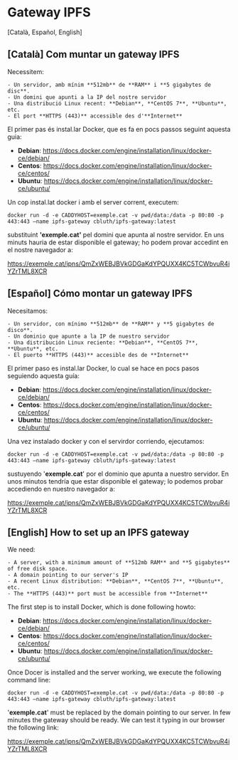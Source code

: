 # Gateway IPFS

[Català, Español, English]

## [Català] Com muntar un gateway IPFS

Necessitem:

    - Un servidor, amb mínim **512mb** de **RAM** i **5 gigabytes de disc**.
    - Un domini que apunti a la IP del nostre servidor
    - Una distribució Linux recent: **Debian**, **CentOS 7**, **Ubuntu**, etc.
    - El port **HTTPS (443)** accessible des d'**Internet**

El primer pas és instal.lar Docker, que es fa en pocs passos seguint aquesta guia:

- **Debian**: https://docs.docker.com/engine/installation/linux/docker-ce/debian/
- **Centos**: https://docs.docker.com/engine/installation/linux/docker-ce/centos/
- **Ubuntu**: https://docs.docker.com/engine/installation/linux/docker-ce/ubuntu/

Un cop instal.lat docker i amb el server corrent, executem:

```
docker run -d -e CADDYHOST=exemple.cat -v pwd/data:/data -p 80:80 -p 443:443 —name ipfs-gateway cbluth/ipfs-gateway:latest
```

substituint **'exemple.cat'** pel domini que apunta al nostre servidor.
En uns minuts hauria de estar disponible el gateway; ho podem provar accedint en el nostre navegador a:

https://exemple.cat/ipns/QmZxWEBJBVkGDGaKdYPQUXX4KC5TCWbvuR4iYZrTML8XCR


## [Español] Cómo montar un gateway IPFS

Necesitamos:

    - Un servidor, con mínimo **512mb** de **RAM** y **5 gigabytes de disco**.
    - Un dominio que apunte a la IP de nuestro servidor
    - Una distribución Linux reciente: **Debian**, **CentOS 7**, **Ubuntu**, etc.
    - El puerto **HTTPS (443)** accesible des de **Internet**

El primer paso es instal.lar Docker, lo cual se hace en pocs pasos seguiendo aquesta guía:

- **Debian**: https://docs.docker.com/engine/installation/linux/docker-ce/debian/
- **Centos**: https://docs.docker.com/engine/installation/linux/docker-ce/centos/
- **Ubuntu**: https://docs.docker.com/engine/installation/linux/docker-ce/ubuntu/

Una vez instalado docker y con el servirdor corriendo, ejecutamos:

```
docker run -d -e CADDYHOST=exemple.cat -v pwd/data:/data -p 80:80 -p 443:443 —name ipfs-gateway cbluth/ipfs-gateway:latest
```

sustuyendo '**exemple.cat**' por el dominio que apunta a nuestro servidor.
En unos minutos tendría que estar disponible el gateway; lo podemos probar accediendo en nuestro navegador a:

https://exemple.cat/ipns/QmZxWEBJBVkGDGaKdYPQUXX4KC5TCWbvuR4iYZrTML8XCR


## [English] How to set up an IPFS gateway

We need:

    - A server, with a minimum amount of **512mb RAM** and **5 gigabytes** of free disk space.
    - A domain pointing to our server's IP
    - A recent Linux distribution: **Debian**, **CentOS 7**, **Ubuntu**, etc.
    - The **HTTPS (443)** port must be accessible from **Internet**

The first step is to install Docker, which is done following howto:

- **Debian**: https://docs.docker.com/engine/installation/linux/docker-ce/debian/
- **Centos**: https://docs.docker.com/engine/installation/linux/docker-ce/centos/
- **Ubuntu**: https://docs.docker.com/engine/installation/linux/docker-ce/ubuntu/

Once Docer is installed and the server working, we execute the following command line:

```
docker run -d -e CADDYHOST=exemple.cat -v pwd/data:/data -p 80:80 -p 443:443 —name ipfs-gateway cbluth/ipfs-gateway:latest
```

'**exemple.cat**' must be replaced by the domain pointing to our server.
In few minutes the gateway should be ready. We can test it typing in our browser the following link:

https://exemple.cat/ipns/QmZxWEBJBVkGDGaKdYPQUXX4KC5TCWbvuR4iYZrTML8XCR
